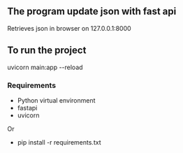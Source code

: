 ## The program update json with fast api

Retrieves json in browser on 127.0.0.1:8000

## To run the project

uvicorn main:app --reload  

### Requirements 

- Python virtual environment
- fastapi
- uvicorn

Or 
- pip install -r requirements.txt


